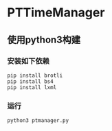 # PTTimeManager

## 使用python3构建

### 安装如下依赖
```
pip install brotli
pip install bs4
pip install lxml
```
### 运行
```
python3 ptmanager.py
```
